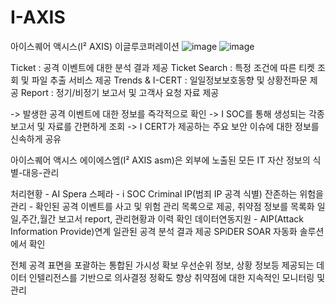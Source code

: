 # I-AXIS
 아이스퀘어 액시스(I² AXIS) 이글루코퍼레이션
![image](https://github.com/user-attachments/assets/6ce278c6-1375-495b-b0fe-7b0225e66e4c)
![image](https://github.com/user-attachments/assets/f71f4113-d182-4b57-846e-701d8e04f0ac)

Ticket : 공격 이벤트에 대한 분석 결과 제공
Ticket Search : 특정 조건에 따른 티켓 조회 및 파일 추출 서비스 제공
Trends & I-CERT : 일일정보보호동향 및 상황전파문 제공
Report : 정기/비정기 보고서 및 고객사 요청 자료 제공

-> 발생한 공격 이벤트에 대한 정보를 즉각적으로 확인
-> I SOC를 통해 생성되는 각종 보고서 및 자료를 간편하게 조회
-> I CERT가 제공하는 주요 보안 이슈에 대한 정보를 신속하게 공유

아이스퀘어 액시스 에이에스엠(I² AXIS asm)은 외부에 노출된 모든 IT 자산 정보의 식별-대응-관리

처리현황 - AI Spera 스페라 - i SOC Criminal IP(범죄 IP 공격 식별)
잔존하는 위험을 관리 - 확인된 공격 이벤트를 사고 및 위험 관리 목록으로 제공, 취약점 정보를 목록화 
일일,주간,월간 보고서 report, 관리현황과 이력 확인
데이터연동지원 - AIP(Attack Information Provide)연계 일관된 공격 분석 결과 제공
SPiDER SOAR 자동화 솔루션에서 확인

전체 공격 표면을 포괄하는 통합된 가시성 확보
우선순위 정보, 상황 정보등 제공되는 데이터 인텔리전스를 기반으로 의사결정 정확도 향상
취약점에 대한 지속적인 모니터링 및 관리
